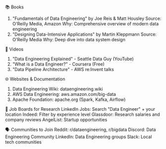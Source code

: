 📚 Books
1. "Fundamentals of Data Engineering" by Joe Reis & Matt Housley
Source: O'Reilly Media, Amazon
Why: Comprehensive overview of modern data engineering
2. "Designing Data-Intensive Applications" by Martin Kleppmann
Source: O'Reilly Media
Why: Deep dive into data system design

🎥 Videos
1. "Data Engineering Explained" - Seattle Data Guy (YouTube)
2. "What is a Data Engineer?" - Coursera (Free)
3. "Data Pipeline Architecture" - AWS re:Invent talks
   
🌐 Websites & Documentation
1. Data Engineering Wiki: dataengineering.wiki
2. AWS Data Engineering: aws.amazon.com/big-data
3. Apache Foundation: apache.org (Spark, Kafka, Airflow)
   
💼 Job Boards for Research
LinkedIn Jobs: Search "Data Engineer" + your location
Indeed: Filter by experience level
Glassdoor: Research salaries and company reviews
AngelList: Startup opportunities

🗣 Communities to Join
Reddit: r/dataengineering, r/bigdata
Discord: Data Engineering Community
LinkedIn: Data Engineering groups
Slack: Local tech communities

